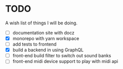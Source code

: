 # TODO

A wish list of things I will be doing.

- [ ] documentation site with docz
- [x] monorepo with yarn workspace
- [ ] add tests to frontend
- [x] build a backend in using GraphQL
- [ ] front-end build filter to switch out sound banks
- [ ] front-end midi device support to play with midi api
